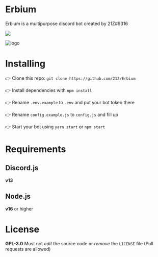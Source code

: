 # Erbium
Erbium is a multipurpose discord bot created by 21Z#9316

<a href="https://discord.com/api/oauth2/authorize?client_id=1038115435855486996&permissions=2285169728&scope=bot%20applications.commands"><img src="https://img.shields.io/static/v1?label=Invite%20Me&message=Erbium%231686&plastic&color=5865F2&logo=discord"></a>

![logo](https://raw.githubusercontent.com/21Z/Erbium/main/assets/ersm.png)

# Installing
👉 Clone this repo: `git clone https://github.com/21Z/Erbium`

👉 Install dependencies with `npm install`

👉 Rename `.env.example` to `.env` and put your bot token there

👉 Rename `config.example.js` to `config.js` and fill up

👉 Start your bot using `yarn start` or `npm start`

# Requirements
## Discord.js
**v13**

## Node.js
**v16** or higher

# License
**GPL-3.0**
Must not *edit* the source code or *remove* the `LICENSE` file (Pull requests are allowed)